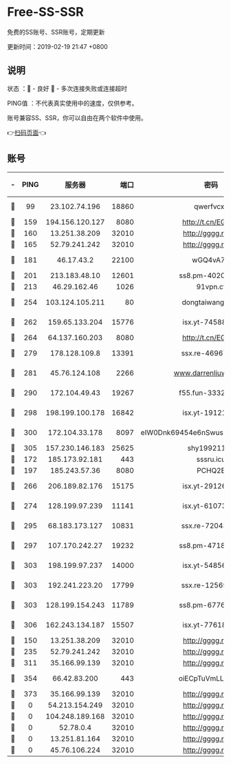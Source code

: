 # Free-SS-SSR

免费的SS账号、SSR账号，定期更新

更新时间：2019-02-19 21:47 +0800

## 说明

状态     ：🙂 - 良好 🙁 - 多次连接失败或连接超时

PING值   ：不代表真实使用中的速度，仅供参考。

账号兼容SS、SSR，你可以自由在两个软件中使用。

👉[扫码页面](https://liesauer.github.io/free-ss-ssr.github.io/)👈

## 账号

|-|PING|服务器|端口|密码|加密方式|区域|
|:----:|:----:|:-----:|-----:|:----:|:----:|:----:|
|🙂|99|23.102.74.196|18860|qwerfvcxz|aes-256-gcm|JP|
|🙂|159|194.156.120.127|8080|http://t.cn/EGJIyrl|rc4-md5|RU|
|🙂|160|13.251.38.209|32010|http://gggg.rocks|chacha20|UN|
|🙂|165|52.79.241.242|32010|http://gggg.rocks|chacha20|UN|
|🙂|181|46.17.43.2|22100|wGQ4vA7D|aes-256-gcm|RU|
|🙂|201|213.183.48.10|12601|ss8.pm-40202630|rc4-md5|RU|
|🙂|213|46.29.162.46|1026|91vpn.cf|rc4-md5|RU|
|🙂|254|103.124.105.211|80|dongtaiwang.com|aes-256-cfb|US|
|🙂|262|159.65.133.204|15776|isx.yt-74588926|aes-256-cfb|SG|
|🙂|264|64.137.160.203|8080|http://t.cn/EGJIyrl|rc4-md5|CA|
|🙂|279|178.128.109.8|13391|ssx.re-46967706|aes-256-cfb|SG|
|🙂|281|45.76.124.108|2266|www.darrenliuwei.com|aes-256-cfb|AU|
|🙂|290|172.104.49.43|19267|f55.fun-33324216|aes-256-cfb|SG|
|🙂|298|198.199.100.178|16842|isx.yt-19121084|aes-256-cfb|US|
|🙂|300|172.104.33.178|8097|eIW0Dnk69454e6nSwuspv9DmS201tQ0D|aes-256-cfb|SG|
|🙂|305|157.230.146.183|25625|shy19921124|rc4-md5|US|
|🙂|172|185.173.92.181|443|sssru.icu|rc4-md5|RU|
|🙂|197|185.243.57.36|8080|PCHQ2E|rc4-md5|US|
|🙂|266|206.189.82.176|15175|isx.yt-29126697|aes-256-cfb|SG|
|🙂|274|128.199.97.239|11141|isx.yt-61073883|aes-256-cfb|SG|
|🙂|295|68.183.173.127|10831|ssx.re-72043236|aes-256-cfb|US|
|🙂|297|107.170.242.27|19232|ss8.pm-47184551|aes-256-cfb|US|
|🙂|303|198.199.97.237|14000|isx.yt-54856932|aes-256-cfb|US|
|🙂|303|192.241.223.20|17799|ssx.re-12569451|aes-256-cfb|US|
|🙂|303|128.199.154.243|11789|ss8.pm-67760833|aes-256-cfb|SG|
|🙂|306|162.243.134.187|15507|isx.yt-77618718|aes-256-cfb|US|
|🙁|150|13.251.38.209|32010|http://gggg.rocks|chacha20|SG|
|🙁|235|52.79.241.242|32010|http://gggg.rocks|chacha20|KR|
|🙁|311|35.166.99.139|32010|http://gggg.rocks|chacha20|US|
|🙁|354|66.42.83.200|443|oiECpTuVmLLxk4Ts|aes-256-cfb|US|
|🙁|373|35.166.99.139|32010|http://gggg.rocks|chacha20|UN|
|🙁|0|54.213.154.249|32010|http://gggg.rocks|chacha20|UN|
|🙁|0|104.248.189.168|32010|http://gggg.rocks|chacha20|UN|
|🙁|0|52.78.0.4|32010|http://gggg.rocks|chacha20|UN|
|🙁|0|13.251.81.164|32010|http://gggg.rocks|chacha20|UN|
|🙁|0|45.76.106.224|32010|http://gggg.rocks|chacha20|UN|
